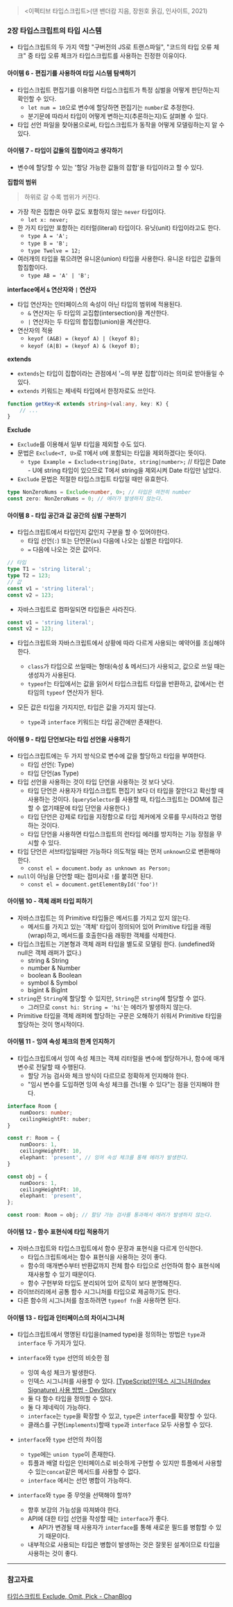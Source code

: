 > <이펙티브 타입스크립트>(댄 밴더캄 지음, 장원호 옭김, 인사이트, 2021)

### 2장 타입스크립트의 타입 시스템

- 타입스크립트의 두 가지 역할 "구버전의 JS로 트랜스파일", "코드의 타입 오류 체크" 중 타입 오류 체크가 타입스크립트를 사용하는 진정한 이유이다.

#### 아이템 6 - 편집기를 사용하여 타입 시스템 탐색하기
- 타입스크립트 편집기를 이용하면 타입스크립트가 특정 심벌을 어떻게 판단하는지 확인할 수 있다.
    - `let num = 10`으로 변수에 할당하면 편집기는 `number`로 추정한다.
    - 분기문에 따라서 타입이 어떻게 변하는지(추론하는지)도 살펴볼 수 있다.
- 타입 선언 파일을 찾아봄으로써, 타입스크립트가 동작을 어떻게 모델링하는지 알 수 있다.

#### 아이템 7 - 타입이 값들의 집합이라고 생각하기
- 변수에 할당할 수 있는 '할당 가능한 값들의 잡합'을 타입이라고 할 수 있다.

**집합의 범위**
> 하위로 갈 수록 범위가 커진다.
- 가장 작은 집합은 아무 값도 포함하지 않는 `never` 타입이다.
    - `let x: never;`
- 한 가지 타입만 포함하는 리터럴(literal) 타입이다. 유닛(unit) 타입이라고도 한다.
    - `type A = 'A';`
    - `type B = 'B';`
    - `type Twelve = 12;`
- 여러개의 타입을 묶으려면 유니온(union) 타입을 사용한다. 유니온 타입은 값들의 합집합이다.
    - `type AB = 'A' | 'B';`

**interface에서 `&` 연산자와 `|` 연산자**
- 타입 연산자는 인터페이스의 속성이 아닌 타입의 범위에 적용된다.
    - `&` 연산자는 두 타입의 교집합(intersection)을 계산한다.
    - `|` 연산자는 두 타입의 합집합(union)을 계산한다.
- 연산자의 적용
    - `keyof (A&B) = (keyof A) | (keyof B);`
    - `keyof (A|B) = (keyof A) & (keyof B);`

**extends**
- `extends`는 타입이 집합이라는 관점에서 '~의 부분 집합'이라는 의미로 받아들일 수 있다.
- `extends` 키워드는 제네릭 타입에서 한정자로도 쓰인다.
```ts
function getKey<K extends string>(val:any, key: K) {
    // ...
}
```

**Exclude**
- `Exclude`를 이용해서 일부 타입을 제외할 수도 있다.
- 문법은 `Exclude<T, U>`로 `T`에서 `U`에 포함되는 타입을 제외하겠다는 뜻이다.
    - `type Example = Exclude<string|Date, string|number>;` // 타입은 Date - U에 string 타입이 있으므로 T에서 string을 제외시켜 Date 타입만 남았다.
- `Exclude` 문법은 적절한 타입스크립트 타입일 때만 유효한다.
```ts
type NonZeroNums = Exclude<number, 0>; // 타입은 여전히 number
const zero: NonZeroNums = 0; // 에러가 발생하지 않는다.
```

#### 아이템 8 - 타입 공간과 값 공간의 심벌 구분하기
- 타입스크립트에서 타입인지 값인지 구분을 할 수 있어야한다.
    - 타입 선언(`:`) 또는 단언문(`as`) 다음에 나오는 심벌은 타입이다.
    - `=` 다음에 나오는 것은 값이다.
```ts
// 타입
type T1 = 'string literal';
type T2 = 123;
// 값
const v1 = 'string literal';
const v2 = 123;
```
- 자바스크립트로 컴파일되면 타입들은 사라진다.
```js
const v1 = 'string literal';
const v2 = 123;
```
- 타입스크립트와 자바스크립트에서 상황에 따라 다르게 사용되는 예약어를 조심해야 한다.
    - `class`가 타입으로 쓰일때는 형태(속성 & 메서드)가 사용되고, 값으로 쓰일 때는 생성자가 사용된다.
    - `typeof`는 타입에서는 값을 읽어서 타입스크립트 타입을 반환하고, 값에서는 런타임의 `typeof` 연산자가 된다.

- 모든 값은 타입을 가지지만, 타입은 값을 가지지 않는다.
    - `type`과 `interface` 키워드는 타입 공간에만 존재한다.

#### 아이템 9 - 타입 단언보다는 타입 선언을 사용하기

- 타입스크립트에는 두 가지 방식으로 변수에 값을 할당하고 타입을 부여한다.
    - 타입 선언(: Type)
    - 타입 단언(as Type)
- 타입 선언을 사용하는 것이 타입 단언을 사용하는 것 보다 낫다.
    - 타입 단언은 사용자가 타입스크립트 편집기 보다 더 타입을 잘안다고 확신할 때 사용하는 것이다. (`querySelector`를 사용할 때, 타입스크립트는 DOM에 접근할 수 없기때문에 타입 단언을 사용한다.)
    - 타입 단언은 강제로 타입을 지정함으로 타입 체커에게 오류를 무시하라고 명령하는 것이다.
    - 타입 단언을 사용하면 타입스크립트의 런타임 에러를 방지하는 기능 장점을 무시할 수 있다.
- 타입 단언은 서브타입일때만 가능하다 의도적일 때는 먼저 `unknown`으로 변환해야 한다.
    - `const el = document.body as unknown as Person;`
- `null`이 아님을 단언할 때는 접미사로 `!`를 붙히면 된다.
    - `const el = document.getElementById('foo')!`


#### 아이템 10 - 객체 래퍼 타입 피하기
- 자바스크립트는 의 Primitive 타입들은 메서드를 가지고 있지 않는다.
    - 메서드를 가지고 있는 '객체' 타입이 정의되어 있어 Primitive 타입을 래핑(wrap)하고, 메서드를 호출한다음 래핑한 객체를 삭제한다.
- 타입스크립트는 기본형과 객체 래퍼 타입을 별도로 모델링 한다. (undefined와 null은 객체 래퍼가 없다.)
    - string & String
    - number & Number
    - boolean & Boolean
    - symbol & Symbol
    - bigint & BigInt
- `string`은 `String`에 할당할 수 있지만, `String`은 `string`에 할당할 수 없다.
    - 그러므로 `const hi: String = 'hi'`는 에러가 발생하지 않는다.
- Primitive 타입을 객체 래퍼에 할당하는 구문은 오해하기 쉬워서 Primitive 타입을 할당하는 것이 명시적이다.

#### 아이템 11 - 잉여 속성 체크의 한계 인지하기
- 타입스크립트에서 잉여 속성 체크는 객체 리터럴을 변수에 할당하거나, 함수에 매개변수로 전달할 때 수행된다.
    - 할당 가능 검사와 체크 방식이 다르므로 정확하게 인지해야 한다.
    - "임시 변수를 도입하면 잉여 속성 체크를 건너뛸 수 있다"는 점을 인지해야 한다.
```ts
interface Room {
    numDoors: number;
    ceilingHeightFt: nuber;
}

const r: Room = {
    numDoors: 1,
    ceilingHeightFt: 10,
    elephant: 'present', // 잉여 속성 체크를 통해 에러가 발생한다.
}

const obj = {
    numDoors: 1,
    ceilingHeightFt: 10,
    elephant: 'present',
};

const room: Room = obj; // 할당 가능 검사를 통과해서 에러가 발생하지 않는다.
```

#### 아이템 12 - 함수 표현식에 타입 적용하기
- 자바스크립트와 타입스크립트에서 함수 문장과 표현식을 다르게 인식한다.
    - 타입스크립트에서는 함수 표현식을 사용하는 것이 좋다.
    - 함수의 매개변수부터 반환값까지 전체 함수 타입으로 선언하여 함수 표현식에 재사용할 수 있기 때문이다.
    - 함수 구현부와 타입도 분리되어 있어 로직이 보다 분명해진다.
- 라이브러리에서 공통 함수 시그니처를 타입으로 제공하기도 한다.
- 다른 함수의 시그니처를 참조하려면 `typeof fn`을 사용하면 된다.

#### 아이템 13 - 타입과 인터페이스의 차이시그니처
- 타입스크립트에서 명명된 타입을(named type)을 정의하는 방법은 `type`과 `interface` 두 가지가 있다.

- `interface`와 `type` 선언의 비슷한 점
    - 잉여 속성 체크가 발생한다.
    - 인덱스 시그니처를 사용할 수 있다. [[TypeScript]인덱스 시그니처(Index Signature) 사용 방법 - DevStory](https://developer-talk.tistory.com/297)
    - 둘 다 함수 타입을 정의할 수 있다.
    - 둘 다 제네릭이 가능하다.
    - `interface`는 `type`을 확장할 수 있고, `type`은 `interface`를 확장할 수 있다.
    - 클래스를 구현(`implements`)할때 `type`과 `interface` 모두 사용할 수 있다.
- `interface`와 `type` 선언의 차이점
    - `type`에는 `union type`이 존재한다.
    - 튜플과 배열 타입은 인터페이스로 비슷하게 구현할 수 있지만 튜플에서 사용할 수 있는`concat`같은 메서드를 사용할 수 없다.
    - `interface` 에서는 선언 병합이 가능하다.

- `interface`와 `type` 중 무엇을 선택해야 할까?
    - 향후 보강의 가능성을 따져봐야 한다.
    - API에 대한 타입 선언을 작성할 때는 `interface`가 좋다.
        - API가 변경될 때 사용자가 `interface`를 통해 새로운 필드를 병합할 수 있기 때문이다.
    - 내부적으로 사용되는 타입은 병합이 발생하는 것은 잘못된 설계이므로 타입을 사용하는 것이 좋다.

---
### 참고자료
[타입스크립트 Exclude, Omit, Pick - ChanBlog](https://chanhuiseok.github.io/posts/ts-3/)